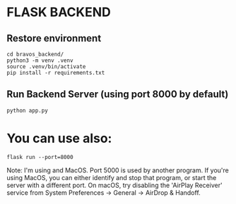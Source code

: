 # FLASK BACKEND
## Restore environment
```console
cd bravos_backend/
python3 -m venv .venv
source .venv/bin/activate
pip install -r requirements.txt
```
## Run Backend Server (using port 8000 by default)
```console
python app.py
```

# You can use also:
```console
flask run --port=8000
```

Note: I'm using and MacOS. Port 5000 is used by another program. 
If you're using MacOS, you can either identify and stop that program, or start the server with a different port.
On macOS, try disabling the 'AirPlay Receiver' service from System Preferences -> General -> AirDrop & Handoff.

